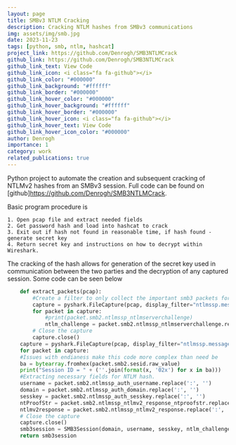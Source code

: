 ```yaml
---
layout: page
title: SMBv3 NTLM Cracking
description: Cracking NTLM hashes from SMBv3 communications
img: assets/img/smb.jpg
date: 2023-11-23
tags: [python, smb, ntlm, hashcat]
project_link: https://github.com/Denrogh/SMB3NTLMCrack
github_link: https://github.com/Denrogh/SMB3NTLMCrack
github_link_text: View Code
github_link_icon: <i class="fa fa-github"></i>
github_link_color: "#000000"
github_link_background: "#ffffff"
github_link_border: "#000000"
github_link_hover_color: "#000000"
github_link_hover_background: "#ffffff"
github_link_hover_border: "#000000"
github_link_hover_icon: <i class="fa fa-github"></i>
github_link_hover_text: View Code
github_link_hover_icon_color: "#000000"
author: Denrogh
importance: 1
category: work
related_publications: true
---
```


Python project to automate the creation and subsequent cracking of NTLMv2 hashes from an SMBv3 session. Full code can be found on
[github]https://github.com/Denrogh/SMB3NTLMCrack.

Basic program procedure is 

    1. Open pcap file and extract needed fields
    2. Get password hash and load into hashcat to crack
    3. Exit out if hash not found in reasonable time, if hash found - generate secret key
    4. Return secret key and instructions on how to decrypt within Wireshark.

The cracking of the hash allows for generation of the secret key used in communication between the two parties and the decryption of any captured session.
Some code can be seen below

```python
    def extract_packets(pcap):
        #Create a filter to only collect the important smb3 packets for calculating the Random Session Key
        capture = pyshark.FileCapture(pcap, display_filter="ntlmssp.messagetype == 2")
        for packet in capture:
            #print(packet.smb2.ntlmssp_ntlmserverchallenge)
            ntlm_challenge = packet.smb2.ntlmssp_ntlmserverchallenge.replace(':', '')
        # Close the capture
        capture.close()
    capture = pyshark.FileCapture(pcap, display_filter="ntlmssp.messagetype == 3")
    for packet in capture:
	#Issues with endianess make this code more complex than need be
    ba = bytearray.fromhex(packet.smb2.sesid.raw_value)
    print("Session ID = " + (''.join(format(x, '02x') for x in ba)))
    #Extracting necessary fields for NTLM hash.
    username = packet.smb2.ntlmssp_auth_username.replace(':', '')
    domain = packet.smb2.ntlmssp_auth_domain.replace(':', '')
    sesskey = packet.smb2.ntlmssp_auth_sesskey.replace(':', '')
    ntProofStr = packet.smb2.ntlmssp_ntlmv2_response_ntproofstr.replace(':', '')
    ntlmv2response = packet.smb2.ntlmssp_ntlmv2_response.replace(':', '')
    # Close the capture
    capture.close()
    smb3session = SMB3Session(domain, username, sesskey, ntlm_challenge, ntProofStr, ntlmv2response)
    return smb3session
```
